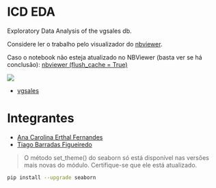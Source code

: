 # ICD EDA
Exploratory Data Analysis of the vgsales db.

Considere ler o trabalho pelo visualizador do [nbviewer](https://nbviewer.jupyter.org/github/adamesalles/icd-eda/blob/main/Trabalho%20Final.ipynb).

Caso o notebook não esteja atualizado no NBViewer (basta ver se há conclusão): 
[nbviewer (flush_cache = True)](https://nbviewer.jupyter.org/github/adamesalles/icd-eda/blob/main/Trabalho%20Final.ipynb?flush_cache=True)

![](https://img.shields.io/github/contributors/adamesalles/icd-eda?style=for-the-badge)

 - [vgsales](https://www.kaggle.com/kedokedokedo/vgsales)

# Integrantes

 - [Ana Carolina Erthal Fernandes](https://github.com/anacarolerthal)
 - [Tiago Barradas Figueiredo](https://github.com/barrafas)
 

> O método set_theme() do seaborn só está disponível nas versões mais novas do módulo. Certifique-se que ele está atualizado.

```bash
pip install --upgrade seaborn
```
